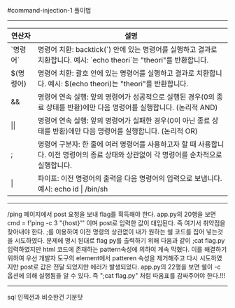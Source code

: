 #command-injection-1 풀이법

---

| 연산자     | 설명                                                                                                                                    |
| ---------- | --------------------------------------------------------------------------------------------------------------------------------------- |
| \`명령어\` | 명령어 치환: backtick(\`) 안에 있는 명령어를 실행하고 결과로 치환합니다. 예시: \`echo theori\`는 "theori"를 반환합니다.                 |
| $(명령어)  | 명령어 치환: 괄호 안에 있는 명령어를 실행하고 결과로 치환합니다. 예시: $(echo theori)는 "theori"를 반환합니다.                          |
| &&         | 명령어 연속 실행: 앞의 명령어가 성공적으로 실행된 경우(0의 종료 상태를 반환)에만 다음 명령어를 실행합니다. (논리적 AND)                 |
| \|\|       | 명령어 연속 실행: 앞의 명령어가 실패한 경우(0이 아닌 종료 상태를 반환)에만 다음 명령어를 실행합니다. (논리적 OR)                        |
| ;          | 명령어 구분자: 한 줄에 여러 명령어를 사용하고자 할 때 사용합니다. 이전 명령어의 종료 상태와 상관없이 각 명령어를 순차적으로 실행합니다. |
| \|         | 파이프: 이전 명령어의 출력을 다음 명령어의 입력으로 보냅니다. 예시: echo id \| /bin/sh                                                  |

---

/ping 페이지에서 post 요청을 보내 flag를 흭득해야 한다.
app.py의 20행을 보면 cmd = f'ping -c 3 "{host}"' 이며 post로 입력한 값이 대입된다.
즉 여기서 취약점을 찾아내야 한다. ;를 이용하여 이전 명령의 상관없이 내가 원하는 쉘 코드를 집어 넣는것을 시도하였다.
문제에 명시 된대로 flag py를 출력하기 위해 다음과 같이 ;cat flag.py 입력하였지만 html 코드에 존재하는 pattern속성에 의하여 계속 막혔다.
이를 해결하기 위하여 우선 개발자 도구의 element에서 patteren 속성을 제거해주고 다시 시도하였지만 post로 값은 전달 되었지만 에러가 발생되었다.
app.py의 22행을 보면 쉘이 -c 옵션에 의해 실행됨을 알 수 있다.
즉 ";cat flag.py" 처럼 따옴표를 감싸주어야 한다.!!!

---

sql 인젝션과 비슷한건 기분탓
